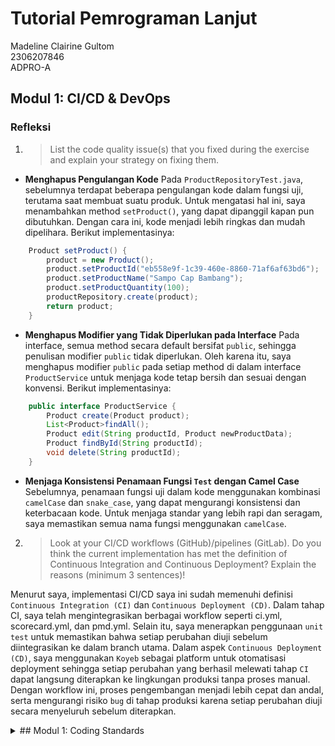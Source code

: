 # Tutorial Pemrograman Lanjut
Madeline Clairine Gultom\
2306207846\
ADPRO-A

## Modul 1: CI/CD & DevOps
### Refleksi
1. > List the code quality issue(s) that you fixed during the exercise and explain your strategy on fixing them.

- **Menghapus Pengulangan Kode**
  Pada `ProductRepositoryTest.java`, sebelumnya terdapat beberapa pengulangan kode dalam fungsi uji, terutama saat membuat suatu produk. Untuk mengatasi hal ini, saya menambahkan method `setProduct()`, yang dapat dipanggil kapan pun dibutuhkan. Dengan cara ini, kode menjadi lebih ringkas dan mudah dipelihara. Berikut implementasinya:
```java
    Product setProduct() {
        product = new Product();
        product.setProductId("eb558e9f-1c39-460e-8860-71af6af63bd6");
        product.setProductName("Sampo Cap Bambang");
        product.setProductQuantity(100);
        productRepository.create(product);
        return product;
    }
```
- **Menghapus Modifier yang Tidak Diperlukan pada Interface**
  Pada interface, semua method secara default bersifat `public`, sehingga penulisan modifier `public` tidak diperlukan. Oleh karena itu, saya menghapus modifier `public` pada setiap method di dalam interface `ProductService` untuk menjaga kode tetap bersih dan sesuai dengan konvensi. Berikut implementasinya:
```java
    public interface ProductService {
        Product create(Product product);
        List<Product>findAll();
        Product edit(String productId, Product newProductData);
        Product findById(String productId);
        void delete(String productId);
    }
```
- **Menjaga Konsistensi Penamaan Fungsi `Test` dengan Camel Case**
  Sebelumnya, penamaan fungsi uji dalam kode menggunakan kombinasi `camelCase` dan `snake_case`, yang dapat mengurangi konsistensi dan keterbacaan kode. Untuk menjaga standar yang lebih rapi dan seragam, saya memastikan semua nama fungsi menggunakan `camelCase`.

2. > Look at your CI/CD workflows (GitHub)/pipelines (GitLab). Do you think the current implementation has met the definition of Continuous Integration and Continuous Deployment? Explain the reasons (minimum 3 sentences)!

Menurut saya, implementasi CI/CD saya ini sudah memenuhi definisi `Continuous Integration (CI)` dan `Continuous Deployment (CD)`. Dalam tahap CI, saya telah mengintegrasikan berbagai workflow seperti ci.yml, scorecard.yml, dan pmd.yml. Selain itu, saya menerapkan penggunaan `unit test` untuk memastikan bahwa setiap perubahan diuji sebelum diintegrasikan ke dalam branch utama. Dalam aspek `Continuous Deployment (CD)`, saya menggunakan `Koyeb` sebagai platform untuk otomatisasi deployment sehingga setiap perubahan yang berhasil melewati tahap `CI` dapat langsung diterapkan ke lingkungan produksi tanpa proses manual. Dengan workflow ini, proses pengembangan menjadi lebih cepat dan andal, serta mengurangi risiko `bug` di tahap produksi karena setiap perubahan diuji secara menyeluruh sebelum diterapkan.

<details><summary> ## Modul 1: Coding Standards </summary>
### Refleksi 1
> You already implemented two new features using Spring Boot. Check again your source code and evaluate the coding standards that you have learned in this module. Write clean code principles and secure coding practices that have been applied to your code.  If you find any mistake in your source code, please explain how to improve your code.

Melalui pengerjaan Exercise 1 dan Tutorial 1 pada mata kuliah Pemrograman Lanjut, saya telah menerapkan prinsip _clean code_ dengan menggunakan penamaan yang jelas dan deskriptif. Sebagai contoh, atribut dalam model `Product` diberi nama yang sesuai dengan fungsinya, seperti `productId`, `productName`, dan `productQuantity`. Selain itu, saya memastikan bahwa setiap fungsi diberi nama yang mencerminkan tugasnya, serta hanya menambahkan dokumentasi jika memang diperlukan. Saya juga menjaga konsistensi dalam indentasi dan format penulisan kode.

Namun, ada beberapa aspek yang masih dapat saya tingkatkan. Salah satu tantangan yang saya hadapi adalah ketika mengimplementasikan fitur edit produk. Saya mengalami kendala di mana produk tidak dapat diedit karena _productId_-nya bernilai _null_. Untuk mengatasi masalah ini, saya mencari solusi dan menemukan bahwa penggunaan UUID acak saat proses create product dapat mencegah kesalahan tersebut. Selain itu, saya menyadari bahwa logika penanganan kesalahan dalam kode saya masih dapat diperbaiki agar lebih optimal dan dapat meminimalisir kemungkinan terjadinya error.

### Refleksi 2
1. > After writing the unit test, how do you feel? How many unit tests should be made in a class? How to make sure that our unit tests are enough to verify our program? It would be good if you learned about code coverage. Code coverage is a metric that can help you understand how much of your source is tested. If you have 100% code coverage, does that mean your code has no bugs or errors?

Saya merasa bahwa unit test sangat membantu dalam memastikan bahwa kode berjalan sesuai dengan yang diharapkan. Dengan adanya unit test, programmer dapat lebih mudah mendeteksi dan mencegah potensi kesalahan tanpa harus menjalankan keseluruhan proyek secara manual berulang kali.

Jumlah unit test yang diperlukan dalam sebuah kelas bergantung pada kompleksitas dan kebutuhan dari proyek tersebut. Idealnya, setiap unit test sebaiknya menguji satu skenario atau kasus spesifik untuk menghindari redundansi dan memastikan cakupan pengujian yang lebih efektif.

Untuk memastikan bahwa *unit test* yang dibuat sudah cukup dalam memverifikasi program, kita dapat menggunakan *code coverage* sebagai metrik pengukuran. *Code coverage* dapat memberikan gambaran mengenai seberapa banyak bagian kode yang telah diuji oleh *unit test*. Namun, meskipun nilai *code coverage* mencapai 100%, kode belum tentu terbebas dari *bug* atau *error*. *Code coverage* hanya menunjukkan bahwa bagian kode tertentu telah dieksekusi dalam pengujian, tetapi tidak menjamin bahwa semua kemungkinan skenario telah diuji secara menyeluruh. Oleh karena itu, selain meningkatkan *code coverage*, tetap penting untuk memastikan bahwa *unit test* yang dibuat sudah memiliki cakupan pengujian yang baik, mencakup berbagai skenario, termasuk *edge cases*, agar program lebih terpercaya dan bebas dari kesalahan.

2. > Suppose that after writing the CreateProductFunctionalTest.java along with the corresponding test case, you were asked to create another functional test suite that verifies the number of items in the product list. You decided to create a new Java class similar to the prior functional test suites with the same setup procedures and instance variables.
   What do you think about the cleanliness of the code of the new functional test suite? Will the new code reduce the code quality? Identify the potential clean code issues, explain the reasons, and suggest possible improvements to make the code cleaner!

Kode dalam functional test suite baru harus tetap menjaga prinsip *clean code* agar mudah dibaca dan dipelihara. Jika banyak kode dari pengujian sebelumnya disalin tanpa modifikasi, hal ini dapat menyebabkan duplikasi yang tidak perlu dan menurunkan kualitas kode. Selain itu, kurangnya modularitas dan penamaan yang tidak deskriptif dapat membuat pengujian sulit dipahami.
</details><br/>